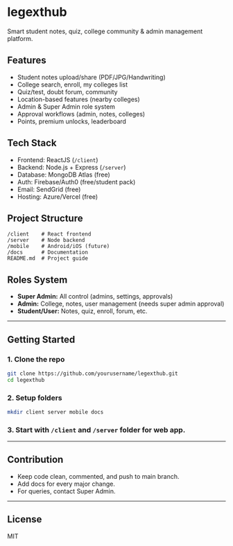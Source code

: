 # legexthub

Smart student notes, quiz, college community & admin management platform.

## Features
- Student notes upload/share (PDF/JPG/Handwriting)
- College search, enroll, my colleges list
- Quiz/test, doubt forum, community
- Location-based features (nearby colleges)
- Admin & Super Admin role system
- Approval workflows (admin, notes, colleges)
- Points, premium unlocks, leaderboard

## Tech Stack
- Frontend: ReactJS (`/client`)
- Backend: Node.js + Express (`/server`)
- Database: MongoDB Atlas (free)
- Auth: Firebase/Auth0 (free/student pack)
- Email: SendGrid (free)
- Hosting: Azure/Vercel (free)

## Project Structure
```
/client    # React frontend
/server    # Node backend
/mobile    # Android/iOS (future)
/docs      # Documentation
README.md  # Project guide
```

## Roles System
- **Super Admin:** All control (admins, settings, approvals)
- **Admin:** College, notes, user management (needs super admin approval)
- **Student/User:** Notes, quiz, enroll, forum, etc.

---

## Getting Started

### 1. Clone the repo
```bash
git clone https://github.com/yourusername/legexthub.git
cd legexthub
```

### 2. Setup folders
```bash
mkdir client server mobile docs
```

### 3. Start with `/client` and `/server` folder for web app.

---

## Contribution

- Keep code clean, commented, and push to main branch.
- Add docs for every major change.
- For queries, contact Super Admin.

---

## License

MIT
